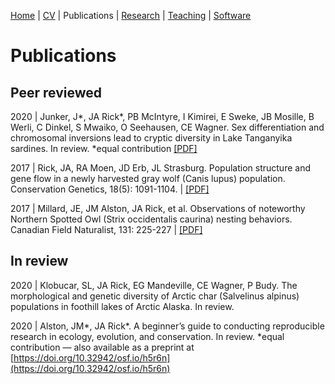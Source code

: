 [Home](https://jessicarick.github.io/testweb) | [CV](../cv/cv.html) | Publications | [Research](../research/research.html) | [Teaching](../teaching/teaching.html) | [Software](../software/tools.html)

# Publications
## Peer reviewed
2020 | Junker, J\*, JA Rick\*, PB McIntyre, I Kimirei, E Sweke, JB Mosille, B Werli, C Dinkel, S Mwaiko, O Seehausen, CE Wagner. Sex differentiation and chromosomal inversions lead to cryptic diversity in Lake Tanganyika sardines. In review.  \*equal contribution [[PDF]](Junker_2020_sardines.pdf)

2017 | Rick, JA, RA Moen, JD Erb, JL Strasburg. Population structure and gene flow in a newly harvested gray wolf (Canis lupus) population. Conservation Genetics, 18(5): 1091-1104. | [[PDF]](Rick_2017_wolves.pdf)

2017 | Millard, JE, JM Alston, JA Rick, et al. Observations of noteworthy Northern Spotted Owl (Strix occidentalis caurina) nesting behaviors. Canadian Field Naturalist, 131: 225-227 | [[PDF]](Millard_2017_owls.pdf)

## In review
2020 | Klobucar, SL, JA Rick, EG Mandeville, CE Wagner, P Budy. The morphological and genetic diversity of Arctic char (Salvelinus alpinus) populations in foothill lakes of Arctic Alaska. In review. 

2020 | Alston, JM\*, JA Rick\*. A beginner’s guide to conducting reproducible research in ecology, evolution, and conservation. In review. \*equal contribution — also available as a preprint at [https://doi.org/10.32942/osf.io/h5r6n](https://doi.org/10.32942/osf.io/h5r6n)
